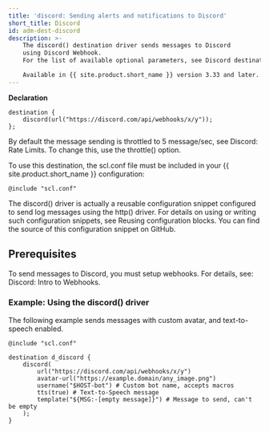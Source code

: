 ```yaml
---
title: 'discord: Sending alerts and notifications to Discord'
short_title: Discord
id: adm-dest-discord
description: >-
    The discord() destination driver sends messages to Discord
    using Discord Webhook.
    For the list of available optional parameters, see Discord destination options.

    Available in {{ site.product.short_name }} version 3.33 and later.
---
```



**Declaration**

```config
destination {
    discord(url("https://discord.com/api/webhooks/x/y"));
};
```

By default the message sending is throttled to 5 message/sec, see
Discord: Rate Limits.
To change this, use the throttle() option.

To use this destination, the scl.conf file must be included in your
{{ site.product.short_name }} configuration:

```config
@include "scl.conf"
```

The discord() driver is actually a reusable configuration snippet
configured to send log messages using the http() driver. For details on
using or writing such configuration snippets, see Reusing configuration
blocks. You can find the source of this configuration snippet on GitHub.

## Prerequisites

To send messages to Discord, you must setup webhooks. For details, see:
Discord: Intro to Webhooks.

### Example: Using the discord() driver

The following example sends messages with custom avatar, and
text-to-speech enabled.

```config
@include "scl.conf"

destination d_discord {
    discord(
        url("https://discord.com/api/webhooks/x/y")
        avatar-url("https://example.domain/any_image.png")
        username("$HOST-bot") # Custom bot name, accepts macros
        tts(true) # Text-to-Speech message
        template("${MSG:-[empty message]}") # Message to send, can't be empty
    );
}
```
